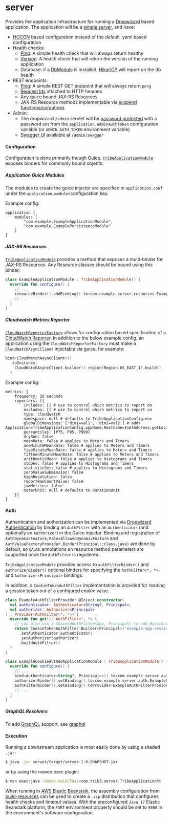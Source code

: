 server
======
Provides the application infrastructure for running a [Dropwizard](https://dropwizard.io)
based application. The application will be
a [simple server](https://dropwizard.readthedocs.io/en/stable/manual/configuration.html#simple), and have:

* [HOCON](https://github.com/josephlbarnett/leakycauldron/blob/HEAD/server/src/main/kotlin/com/trib3/server/config/dropwizard/HoconConfigurationFactory.kt)
  based configuration instead of the default .yaml based configuration
* Health checks:
  * [Ping](https://github.com/josephlbarnett/leakycauldron/blob/HEAD/server/src/main/kotlin/com/trib3/server/healthchecks/PingHealthCheck.kt):
    A simple health check that will always return healthy
  * [Version](https://github.com/josephlbarnett/leakycauldron/blob/HEAD/server/src/main/kotlin/com/trib3/server/healthchecks/VersionHealthCheck.kt):
    A health check that will return the version of the running application
  * Database: if a [DbModule](https://github.com/josephlbarnett/leakycauldron/blob/HEAD/db#dbmodule) is installed,
    [HikariCP](https://github.com/brettwooldridge/HikariCP/wiki/Dropwizard-HealthChecks)
    will report on the db health
* REST endpoints:
  * [Ping](https://github.com/josephlbarnett/leakycauldron/blob/HEAD/server/src/main/kotlin/com/trib3/server/resources/PingResource.kt):
    A simple REST GET endpoint that will always return `pong`
  * [Request Ids](https://github.com/josephlbarnett/leakycauldron/blob/HEAD/server/src/main/kotlin/com/trib3/server/filters/RequestIdFilter.kt)
    attached to HTTP headers
  * Any guice bound JAX-RS Resources
  * JAX-RS Resource methods implementable
    via [suspend functions/coroutines](https://github.com/josephlbarnett/leakycauldron/blob/HEAD/server/src/main/kotlin/com/trib3/server/coroutine/CoroutineInvocationHandler.kt)
* Admin:
  * The dropwizard `/admin` servlet will
    be [password protected](https://github.com/josephlbarnett/leakycauldron/blob/HEAD/server/src/main/kotlin/com/trib3/server/filters/AdminAuthFilter.kt)
    with a password set from the `application.adminAuthToken` configuration variable
    (or `ADMIN_AUTH_TOKEN` environment variable)
  * [Swagger UI](https://github.com/swagger-api/swagger-ui) available at `/admin/swagger`

#### Configuration

Configuration is done primarily though
Guice.  [`TribeApplicationModule`](https://github.com/josephlbarnett/leakycauldron/blob/HEAD/server/src/main/kotlin/com/trib3/server/modules/TribeApplicationModule.kt)
exposes binders for commonly bound objects.

##### Application Guice Modules

The modules to create the guice injector are specified in `application.conf`
under the `application.modules`configuration key.

Example config:

```hocon
application {
    modules: [
        "com.example.ExampleApplicationModule",
        "com.example.ExamplePersistenceModule"
    ]
}
```

##### JAX-RS Resources

[`TribeApplicationModule`](https://github.com/josephlbarnett/leakycauldron/blob/HEAD/server/src/main/kotlin/com/trib3/server/modules/TribeApplicationModule.kt)
provides a method that exposes a multi-binder for JAX-RS Resources. Any Resource classes should be bound using this
binder.

```kotlin
class ExampleApplicationModule : TribeApplicationModule() {
  override fun configure() {
    // ...
    resourceBinder().addBinding().to<com.example.server.resources.ExampleResource>()
    // ...
  }
}
```

##### Cloudwatch Metrics Reporter

[`CloudWatchReporterFactory`](https://github.com/josephlbarnett/leakycauldron/blob/HEAD/server/src/main/kotlin/com/trib3/server/config/dropwizard/CloudWatchReporterFactory.kt)
allows for configuration based specification of a
[CloudWatch Reporter](https://github.com/azagniotov/codahale-aggregated-metrics-cloudwatch-reporter). In addition to the
below example config, an application using the `CloudWatchReporterFactory` must make a `CloudWatchAsyncClient`
injectable via guice, for example:

```kotlin
bind<CloudWatchAsyncClient>()
  .toInstance(
    CloudWatchAsyncClient.builder().region(Region.US_EAST_1).build()
  )
```

Example config:

```hocon
metrics: {
    frequency: 10 seconds
    reporters: [{
        includes: [] # use to control which metrics to report on
        excludes: [] # use to control which metrics to report on
        type: cloudwatch
        namespace: null # defaults to TribeApplicationConfig.env
        globalDimensions: ['dim1=val1', 'dim2=val2'] # adds Application=TribeApplicationConfig.appName,Hostname=InetAddress.getLocalHost().hostname
        percentiles: [P75, P95, P999]
        dryRun: false
        meanRate: false # applies to Meters and Timers
        oneMinuteMeanRate: false # applies to Meters and Timers
        fiveMinuteMeanRate: false # applies to Meters and Timers
        fifteenMinuteMeanRate: false # applies to Meters and Timers
        arithmeticMean: false # applies to Histograms and Timers
        stdDev: false # applies to Histograms and Timers
        statisticSet: false # applies to Histograms and Timers
        zeroValueSubmission: false
        highResolution: false
        reportRawCountValue: false
        jvmMetrics: false
        meterUnit: null # defaults to durationUnit
    }]
}
```

#### Auth

Authentication and authorization can be implemented
via [Dropwizard Authentication](https://www.dropwizard.io/en/latest/manual/auth.html)
by binding an `AuthFilter` with an `Authenticator` (and optionally an `Authorizer`)
in the Guice injector. Binding and registration of `AuthDynamicFeature`, `RolesAllowedDynamicFeature`
and `AuthValueFactoryProvider.Binder(Principal::class.java)` are done by default, so `@Auth`
annotations on resource method parameters are supported once the `AuthFilter` is registered.

`TribeApplicationModule` provides access to `authFilterBinder()` and `authorizerBinder()` optional binders for
specifying the `AuthFilter<*, *>` and `Authorizer<Principal>` bindings.

In addition, a `CookieTokenAuthFilter` implementation is provided for reading a session token out of a configured cookie
value.

```kotlin
class ExampleAuthFilterProvider @Inject constructor(
  val authenticator: Authenticator<String?, Principal>,
  val authorizer: Authorizer<Principal>
) : Provider<AuthFilter<*, *>> {
  override fun get(): AuthFilter<*, *> {
    // can also use a ChainedAuthFilter<Any, Principal> to add BasicAuthFilter/OAuthCredentialAuthFilter/etc
    return CookieTokenAuthFilter.Builder<Principal>("example-app-session-id")
      .setAuthenticator(authenticator)
      .setAuthorizer(authorizer)
      .buildAuthFilter()
  }
}

class ExampleCookieAuthedApplicationModule : TribeApplicationModule() {
  override fun configure() {
    // ...
    bind<Authenticator<String?, Principal>>().to<com.example.server.auth.ExampleSessionAuthenticator>()
    authorizerBinder().setBinding().to<com.example.server.auth.ExampleUserAuthorizer>()
    authFilterBinder().setBinding().toProvider<ExampleAuthFilterProvider>()
    // ...
  }
}
```

##### GraphQL Resolvers

To add [GraphQL](https://graphql.org) support, see [graphql](https://github.com/josephlbarnett/leakycauldron/blob/HEAD/graphql)

#### Execution

Running a downstream application is most easily done by using a shaded `.jar`:

```bash
$ java -jar server/target/server-1.0-SNAPSHOT.jar
``` 

or by using the maven exec plugin:

```bash
$ mvn exec:java -Dexec.mainClass=com.trib3.server.TribeApplicationKt 
```

When running in [AWS Elastic Beanstalk](https://aws.amazon.com/elasticbeanstalk/), the assembly configuration
from [build-resources](https://github.com/josephlbarnett/leakycauldron/blob/HEAD/build-resources)
can be used to create a `.zip` distribution that configures health checks and timeout values. With the
preconfigured `Java 17` Elastic Beanstalk platform, the `PORT` environment property should be set to `5000` in the
environment's software configuration.
